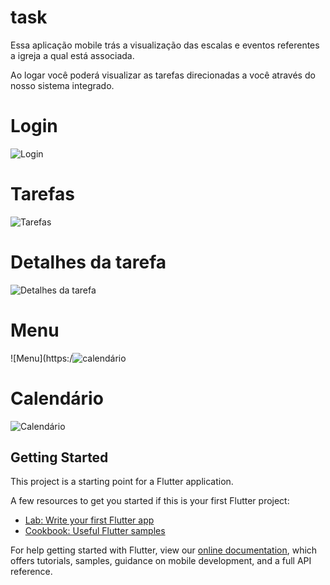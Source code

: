 # task

Essa aplicação mobile trás a visualização das escalas e eventos referentes a igreja a qual está associada.

Ao logar você poderá visualizar as tarefas direcionadas a você através do nosso sistema integrado.

# Login
![Login](https://user-images.githubusercontent.com/74786258/138012137-25c453df-fc93-4e24-a67d-58a1e3c41204.jpeg)

# Tarefas
![Tarefas](https://user-images.githubusercontent.com/74786258/138012133-e5a3030d-531b-4e5c-828a-6ec53282283e.jpeg)

# Detalhes da tarefa
![Detalhes da tarefa](https://user-images.githubusercontent.com/74786258/138012136-6c9909f6-5946-49e1-b57c-6d0f70c36b9c.jpeg)

# Menu
![Menu](https:/![calendário](https://user-images.githubusercontent.com/74786258/138012135-1bffb256-d5d9-41e4-ade2-616f3e01f0b7.jpeg)

# Calendário
![Calendário](https://user-images.githubusercontent.com/74786258/138012200-33b22481-e5f9-4e8f-8a73-28083ee61123.jpeg)

## Getting Started

This project is a starting point for a Flutter application.

A few resources to get you started if this is your first Flutter project:

- [Lab: Write your first Flutter app](https://flutter.dev/docs/get-started/codelab)
- [Cookbook: Useful Flutter samples](https://flutter.dev/docs/cookbook)

For help getting started with Flutter, view our
[online documentation](https://flutter.dev/docs), which offers tutorials,
samples, guidance on mobile development, and a full API reference.
